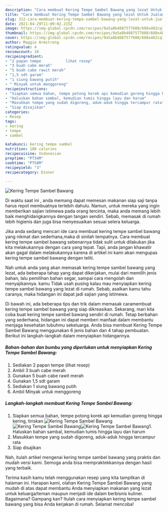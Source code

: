 ```yaml
---
description: "Cara membuat Kering Tempe Sambel Bawang yang lezat Untuk Jualan"
title: "Cara membuat Kering Tempe Sambel Bawang yang lezat Untuk Jualan"
slug: 312-cara-membuat-kering-tempe-sambel-bawang-yang-lezat-untuk-jualan
date: 2021-04-29T11:09:02.215Z
image: https://img-global.cpcdn.com/recipes/9a5a8b4887577608/680x482cq70/kering-tempe-sambel-bawang-foto-resep-utama.jpg
thumbnail: https://img-global.cpcdn.com/recipes/9a5a8b4887577608/680x482cq70/kering-tempe-sambel-bawang-foto-resep-utama.jpg
cover: https://img-global.cpcdn.com/recipes/9a5a8b4887577608/680x482cq70/kering-tempe-sambel-bawang-foto-resep-utama.jpg
author: Maggie Armstrong
ratingvalue: 4
reviewcount: 10
recipeingredient:
- "2 papan tempe           lihat resep"
- "3 buah cabe merah"
- "5 buah cabe rawit merah"
- "1,5 sdt garam"
- "1 siung bawang putih"
- " Minyak untuk menggoreng"
recipeinstructions:
- "Siapkan semua bahan, tempe potong korek api kemudian goreng hingga kering, tiriskan"
- "Haluskan bahan sambal, kemudian tumis hingga layu dan harum"
- "Masukkan tempe yang sudah digoreng, aduk-aduk hingga tercampur rata"
- "Siap disajikan"
categories:
- Resep
tags:
- kering
- tempe
- sambel

katakunci: kering tempe sambel 
nutrition: 188 calories
recipecuisine: Indonesian
preptime: "PT34M"
cooktime: "PT58M"
recipeyield: "3"
recipecategory: Dinner

---
```



![Kering Tempe Sambel Bawang](https://img-global.cpcdn.com/recipes/9a5a8b4887577608/680x482cq70/kering-tempe-sambel-bawang-foto-resep-utama.jpg)

Di waktu  saat ini , anda memang dapat memesan makanan siap saji tanpa harus repot membuatnya terlebih dahulu. Namun, untuk mereka yang ingin memberikan sajian istimewa pada orang tercinta, maka anda memang lebih baik menghidangkannya dengan tangan sendiri. Sebab, memasak di rumah lebih higienis dan juga bisa menyesuaikan sesuai selera keluarga.

Jika anda sedang mencari ide cara membuat kering tempe sambel bawang yang nikmat dan sederhana,maka di sinilah tempatnya. Cara membuat kering tempe sambel bawang  sebenarnya tidak sulit untuk dilakukan jika kita melakukannya dengan cara yang tepat. Tapi, anda jangan khawatir akan gagal dalam melakukannya 
karena di artikel ini kami akan mengupas kering tempe sambel bawang dengan teliti.  



Nah untuk anda yang akan memasak kering tempe sambel bawang yang lezat, ada beberapa tahap yang dapat dikerjakan, mulai dari memilih jenis bahan, lalu pemilihan bahan segar, sampai cara mengolah dan menyajikannya. kamu Tidak usah pusing kalau mau menyiapkan kering tempe sambel bawang yang lezat di rumah. Sebab, asalkan kamu  tahu caranya, maka hidangan ini dapat jadi sajian yang istimewa.

Di bawah ini, ada beberapa tips dan trik dalam memasak caramembuat kering tempe sambel bawang yang siap dikreasikan. Sekarang, mari kita coba buat kering tempe sambel bawang sendiri di rumah. Tetap berbahan yang sederhana, hidangan ini dapat memberi manfaat dalam membantu menjaga kesehatan tubuhmu sekeluarga. Anda bisa membuat Kering Tempe Sambel Bawang menggunakan 6 jenis bahan dan 4 tahap pembuatan. Berikut ini langkah-langkah dalam menyiapkan hidangannya.

<!--inarticleads1-->

##### Bahan-bahan dan bumbu yang diperlukan untuk menyiapkan Kering Tempe Sambel Bawang:

1. Sediakan 2 papan tempe           (lihat resep)
1. Ambil 3 buah cabe merah
1. Gunakan 5 buah cabe rawit merah
1. Gunakan 1,5 sdt garam
1. Sediakan 1 siung bawang putih
1. Ambil  Minyak untuk menggoreng




<!--inarticleads2-->

##### Langkah-langkah membuat Kering Tempe Sambel Bawang:

1. Siapkan semua bahan, tempe potong korek api kemudian goreng hingga kering, tiriskan
<img src="https://img-global.cpcdn.com/steps/99b5291989302d25/160x128cq70/kering-tempe-sambel-bawang-langkah-memasak-1-foto.jpg" alt="Kering Tempe Sambel Bawang"><img src="https://img-global.cpcdn.com/steps/a4bc26a60e633aad/160x128cq70/kering-tempe-sambel-bawang-langkah-memasak-1-foto.jpg" alt="Kering Tempe Sambel Bawang"><img src="https://img-global.cpcdn.com/steps/ad855f9390d3c8a1/160x128cq70/kering-tempe-sambel-bawang-langkah-memasak-1-foto.jpg" alt="Kering Tempe Sambel Bawang">1. Haluskan bahan sambal, kemudian tumis hingga layu dan harum
1. Masukkan tempe yang sudah digoreng, aduk-aduk hingga tercampur rata
1. Siap disajikan




Nah, itulah artikel mengenai  kering tempe sambel bawang  yang praktis dan mudah versi kami. Semoga anda bisa mempraktekkannya dengan hasil yang terbaik. 

Terima kasih kamu telah menggunakan resep yang kita tampilkan di halaman ini. Harapan kami, olahan  Kering Tempe Sambel Bawang yang mudah di atas dapat membantu Anda menyiapkan makanan yang lezat untuk keluarga/teman maupun menjadi ide dalam berbisnis kuliner. Bagaimana? Gampang kan? Itulah cara menyiapkan kering tempe sambel bawang yang bisa Anda kerjakan di rumah. Selamat mencoba!

